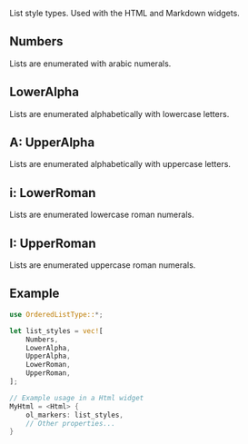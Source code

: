 List style types. Used with the HTML and Markdown widgets.
## Numbers
Lists are enumerated with arabic numerals.
## LowerAlpha
Lists are enumerated alphabetically with lowercase letters.
## A: UpperAlpha
Lists are enumerated alphabetically with uppercase letters.
## i: LowerRoman
Lists are enumerated lowercase roman numerals. 
## I: UpperRoman
Lists are enumerated uppercase roman numerals. 
## Example
```rust
use OrderedListType::*;

let list_styles = vec![
    Numbers,
    LowerAlpha,
    UpperAlpha,
    LowerRoman,
    UpperRoman,
];

// Example usage in a Html widget
MyHtml = <Html> {
    ol_markers: list_styles,
    // Other properties...
}
```

